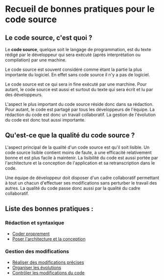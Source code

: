 Recueil de bonnes pratiques pour le code source
===============================================

Le code source, c'est quoi ?
----------------------------

Le **code source**, quelque soit le langage de programmation, est du texte rédigé par le développeur qui sera exécuté (après interprétation ou compilation) par une machine.

Le code source est souvent considéré comme étant la partie la plus importante du logiciel. En effet sans code source il n'y a pas de logiciel.

Le code source est ce qui sera in fine exécuté par une marchine. Pour autant, le code source est aussi et surtout du texte qui sera écrit et lu par des développeurs.

L'aspect le plus important du code source réside donc dans sa rédaction. Pour autant, le code est partagé par tous les développeurs de l'équipe. La rédaction du code est donc un travail collaboratif. La gestion de l'évolution du code est donc tout aussi importante.

Qu'est-ce que la qualité du code source ?
-----------------------------------------

L'aspect principal de la qualité d'un code source est qu'il soit lisible. Un code source lisible contient moins de faute, a une efficacité relativement bonne et est plus facile à maintenir. La lisibilité du code est aussi portée par l'architecture et la conception de l'application et sa retranscription dans le code.

Une équipe de développeur doit disposer d'un cadre collaboratif permettant à tout un chacun d'effectuer ses modifications sans perturber le travail des autres. La qualité du code passe donc aussi par la qualité du cadre collaboratif.

Liste des bonnes pratiques :
----------------------------

### Rédaction et syntaxique

* [Coder proprement](clean.md)
* [Poser l'architecture et la conception](concevoir.md)

### Gestion des modifications

* [Réaliser des modifications précises](./pratiques/Code-Modif-3-modifications.md)
* [Organiser les évolutions](./pratiques/Code-Modif-1-versioner.md)
* [Contrôler les modifications du code](./controler.md)
